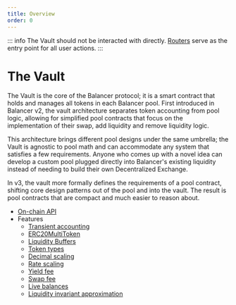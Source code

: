 ```yaml
---
title: Overview
order: 0
---
```


::: info
The Vault should not be interacted with directly. [Routers](../router/overview.md) serve as the entry point for all user actions.
:::

# The Vault

The Vault is the core of the Balancer protocol; it is a smart contract that holds and manages all tokens in each Balancer pool.
First introduced in Balancer v2, the vault architecture separates token accounting from pool logic, allowing for simplified pool contracts that focus
on the implementation of their swap, add liquidity and remove liquidity logic.

This architecture brings different pool designs under the same umbrella; the Vault is agnostic to pool math and can accommodate any system that satisfies a few requirements. Anyone who comes up with a novel idea can develop a custom pool
plugged directly into Balancer's existing liquidity instead of needing to build their own Decentralized Exchange.

In v3, the vault more formally defines the requirements of a pool contract, shifting core design patterns out of the pool and into the vault.
The result is pool contracts that are compact and much easier to reason about.

- [On-chain API](/developer-reference/contracts/vault-api.html)
- Features
  - [Transient accounting](/concepts/vault/transient-accounting.html)
  - [ERC20MultiToken](/concepts/vault/erc20-multi-token.html)
  - [Liquidity Buffers](/concepts/vault/buffer.html)
  - [Token types](/concepts/vault/token-types.html)
  - [Decimal scaling](/concepts/vault/token-scaling.html#decimal-scaling)
  - [Rate scaling](/concepts/vault/token-scaling.html#rate-scaling)
  - [Yield fee](/concepts/vault/yield-fee.html)
  - [Swap fee](/concepts/vault/swap-fee.html)
  - [Live balances](/concepts/vault/token-scaling.html#live-balances)
  - [Liquidity invariant approximation](./features/liquidity-invariant-approximation.html)
